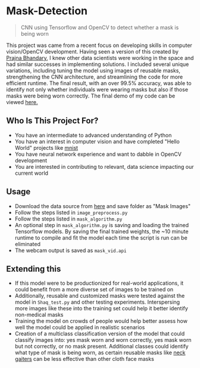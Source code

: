 # Mask-Detection
> CNN using Tensorflow and OpenCV to detect whether a mask is being worn

This project was came from a recent focus on developing skills in computer vision/OpenCV development. Having seen a version of this created by [Prajna Bhandary](https://github.com/prajnasb/observations), I knew other data scientists were working in the space and had similar successes in implementing solutions. I included several unique variations, including tuning the model using images of reusable masks, strengthening the CNN architecture, and streamlining the code for more efficient runtime. The final result, with an over 99.5% accuracy, was able to identify not only whether individuals were wearing masks but also if those masks were being worn correctly. The final demo of my code can be viewed [here.](https://www.linkedin.com/feed/update/urn:li:activity:6709477923985907712/)


Who Is This Project For?
-----------------------
* You have an intermediate to advanced understanding of Python
* You have an interest in computer vision and have completed "Hello World" projects like [mnist](https://www.tensorflow.org/datasets/catalog/mnist) 
* You have neural network experience and want to dabble in OpenCV development
* You are interested in contributing to relevant, data science impacting our current world



Usage
-----------------------
* Download the data source from [here](https://github.com/prajnasb/observations/tree/master/experiements/data) and save folder as "Mask Images" 
* Follow the steps listed in `image_preprocess.py`
* Follow the steps listed in `mask_algorithm.py`
* An optional step in `mask_algorithm.py` is saving and loading the trained Tensorflow models. By saving the final trained weights, the ~10 minute runtime to compile and fit the model each time the script is run can be eliminated
* The webcam output is saved as `mask_vid.api`



Extending this
-------------------------
* If this model were to be productionized for real-world applications, it could benefit from a more diverse set of images to be trained on
* Additionally, reusable and customized masks were tested against the model in `Shaq_test.py` and other testing experiments. Interspersing more images like these into the training set could help it better identify non-medical masks
* Training the model on crowds of people would help better assess how well the model could be applied in realistic scenarios
* Creation of a multiclass classification version of the model that could classify images into: yes mask worn and worn correctly, yes mask worn but not correctly, or no mask present. Additional classes could identify what type of mask is being worn, as certain reusable masks like [neck gaiters](https://medical.mit.edu/covid-19-updates/2020/08/how-do-i-choose-cloth-face-mask) can be less effective than other cloth face masks
